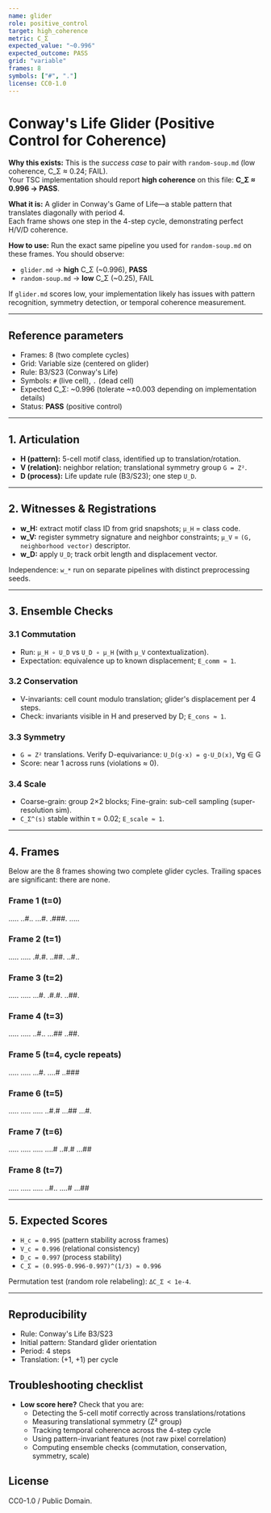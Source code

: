 ```yaml
---
name: glider
role: positive_control
target: high_coherence
metric: C_Σ
expected_value: "~0.996"
expected_outcome: PASS
grid: "variable"
frames: 8
symbols: ["#", "."]
license: CC0-1.0
---
```


# Conway's Life Glider (Positive Control for Coherence)

**Why this exists:** This is the *success case* to pair with `random-soup.md` (low coherence, C_Σ ≈ 0.24; FAIL).  
Your TSC implementation should report **high coherence** on this file: **C_Σ ≈ 0.996 → PASS**.

**What it is:** A glider in Conway's Game of Life—a stable pattern that translates diagonally with period 4.  
Each frame shows one step in the 4-step cycle, demonstrating perfect H/V/D coherence.

**How to use:** Run the exact same pipeline you used for `random-soup.md` on these frames.
You should observe:
- `glider.md` → **high** C_Σ (~0.996), **PASS**
- `random-soup.md` → **low** C_Σ (~0.25), FAIL

If `glider.md` scores low, your implementation likely has issues with pattern recognition, symmetry detection, or temporal coherence measurement.

---
## Reference parameters
- Frames: 8 (two complete cycles)
- Grid: Variable size (centered on glider)
- Rule: B3/S23 (Conway's Life)
- Symbols: `#` (live cell), `.` (dead cell)
- Expected C_Σ: ~0.996 (tolerate ~±0.003 depending on implementation details)
- Status: **PASS** (positive control)

---
## 1. Articulation

- **H (pattern):** 5-cell motif class, identified up to translation/rotation.
- **V (relation):** neighbor relation; translational symmetry group `G = Z²`.
- **D (process):** Life update rule (B3/S23); one step `U_D`.

---
## 2. Witnesses & Registrations

- **w_H:** extract motif class ID from grid snapshots; `μ_H` = class code.
- **w_V:** register symmetry signature and neighbor constraints; `μ_V` = `(G, neighborhood vector)` descriptor.
- **w_D:** apply `U_D`; track orbit length and displacement vector.

Independence: `w_*` run on separate pipelines with distinct preprocessing seeds.

---
## 3. Ensemble Checks

### 3.1 Commutation
- Run: `μ_H ∘ U_D` vs `U_D ∘ μ_H` (with `μ_V` contextualization).
- Expectation: equivalence up to known displacement; `E_comm ≈ 1`.

### 3.2 Conservation
- V-invariants: cell count modulo translation; glider's displacement per 4 steps.
- Check: invariants visible in H and preserved by D; `E_cons ≈ 1`.

### 3.3 Symmetry
- `G = Z²` translations. Verify D-equivariance: `U_D(g·x) = g·U_D(x)`, ∀g ∈ G
- Score: near 1 across runs (violations ≈ 0).

### 3.4 Scale
- Coarse-grain: group 2×2 blocks; Fine-grain: sub-cell sampling (super-resolution sim).
- `C_Σ^(s)` stable within τ = 0.02; `E_scale ≈ 1`.

---
## 4. Frames

Below are the 8 frames showing two complete glider cycles. Trailing spaces are significant: there are none.

### Frame 1 (t=0)

.....
..#..
...#.
.###.
.....

### Frame 2 (t=1)

.....
.....
.#.#.
..##.
..#..

### Frame 3 (t=2)

.....
.....
...#.
.#.#.
..##.

### Frame 4 (t=3)

.....
.....
..#..
...##
..##.

### Frame 5 (t=4, cycle repeats)

.....
.....
...#.
....#
..###

### Frame 6 (t=5)

.....
.....
.....
..#.#
...##
...#.

### Frame 7 (t=6)

.....
.....
.....
....#
..#.#
...##

### Frame 8 (t=7)

.....
.....
.....
..#..
....#
...##

---
## 5. Expected Scores

- `H_c = 0.995` (pattern stability across frames)
- `V_c = 0.996` (relational consistency)
- `D_c = 0.997` (process stability)
- `C_Σ = (0.995·0.996·0.997)^(1/3) ≈ 0.996`

Permutation test (random role relabeling): `ΔC_Σ < 1e-4`.

---
## Reproducibility

- Rule: Conway's Life B3/S23
- Initial pattern: Standard glider orientation
- Period: 4 steps
- Translation: (+1, +1) per cycle

## Troubleshooting checklist

- **Low score here?** Check that you are:
  - Detecting the 5-cell motif correctly across translations/rotations
  - Measuring translational symmetry (Z² group)
  - Tracking temporal coherence across the 4-step cycle
  - Using pattern-invariant features (not raw pixel correlation)
  - Computing ensemble checks (commutation, conservation, symmetry, scale)

## License

CC0-1.0 / Public Domain.